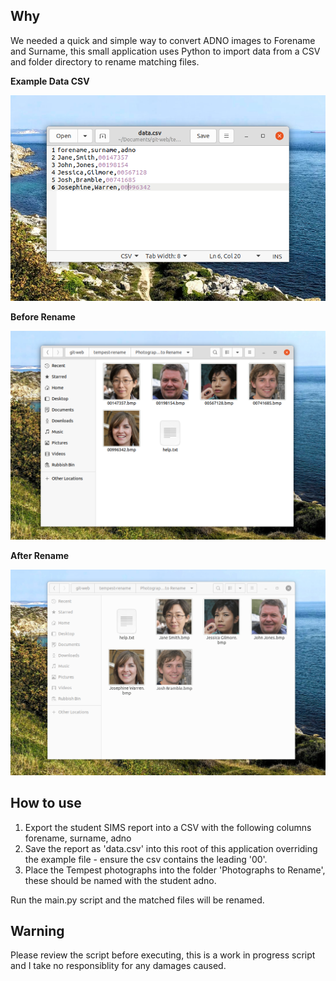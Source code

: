 ## Why

We needed a quick and simple way to convert ADNO images to Forename and Surname, this small application uses Python to import data from a CSV and folder directory to rename matching files.

**Example Data CSV**

![Example Data CSV](sample-data.png)

**Before Rename**

![Before Rename](before-rename.png)

**After Rename**

![After Rename](after-rename.png)


## How to use

1. Export the student SIMS report into a CSV with the following columns forename, surname, adno
2. Save the report as 'data.csv' into this root of this application overriding the example file - ensure the csv contains the leading '00'.
3. Place the Tempest photographs into the folder 'Photographs to Rename', these should be named with the student adno.

Run the main.py script and the matched files will be renamed.


## Warning

Please review the script before executing, this is a work in progress script and I take no responsiblity for any damages caused.
